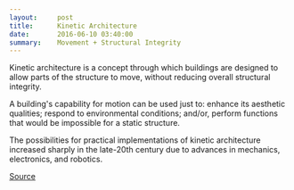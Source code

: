 ```yaml
---
layout:     post
title:      Kinetic Architecture
date:       2016-06-10 03:40:00
summary:    Movement + Structural Integrity
---
```


Kinetic architecture is a concept through which buildings are designed to allow parts of the structure to move, without reducing overall structural integrity.

A building's capability for motion can be used just to: enhance its aesthetic qualities; respond to environmental conditions; and/or, perform functions that would be impossible for a static structure. 

The possibilities for practical implementations of kinetic architecture increased sharply in the late-20th century due to advances in mechanics, electronics, and robotics. 

[Source](https://en.wikipedia.org/wiki/Kinetic_architecture)
